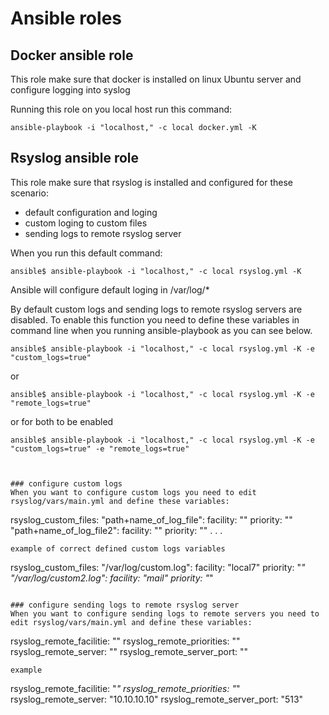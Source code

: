 # Ansible roles

## Docker ansible role

This role make sure that docker is installed on linux Ubuntu server and configure logging into syslog

Running this role on you local host run this command:
```
ansible-playbook -i "localhost," -c local docker.yml -K
```


## Rsyslog ansible role

This role make sure that rsyslog is installed and configured for these scenario:
- default configuration and loging
- custom loging to custom files
- sending logs to remote rsyslog server

When you run this default command:
```
ansible$ ansible-playbook -i "localhost," -c local rsyslog.yml -K
```
Ansible will configure default loging in /var/log/*


By default custom logs and sending logs to remote rsyslog servers are disabled.
To enable this function you need to define these variables in command line when you running ansible-playbook as you can see below.
```
ansible$ ansible-playbook -i "localhost," -c local rsyslog.yml -K -e "custom_logs=true"
```
or
```
ansible$ ansible-playbook -i "localhost," -c local rsyslog.yml -K -e "remote_logs=true"
```
or for both to be enabled
```
ansible$ ansible-playbook -i "localhost," -c local rsyslog.yml -K -e "custom_logs=true" -e "remote_logs=true"



### configure custom logs
When you want to configure custom logs you need to edit rsyslog/vars/main.yml and define these variables:
```
rsyslog_custom_files:
  "path+name_of_log_file":
    facility: ""
    priority: ""
  "path+name_of_log_file2":
    facility: ""
    priority: ""
  .
  .
  .
```
example of correct defined custom logs variables
```
rsyslog_custom_files:
  "/var/log/custom.log":
    facility: "local7"
    priority: "*"
  "/var/log/custom2.log":
    facility: "mail"
    priority: "*"
```

### configure sending logs to remote rsyslog server
When you want to configure sending logs to remote servers you need to edit rsyslog/vars/main.yml and define these variables:
```
rsyslog_remote_facilitie: ""
rsyslog_remote_priorities: ""
rsyslog_remote_server: ""
rsyslog_remote_server_port: ""
```
example
```
rsyslog_remote_facilitie: "*"
rsyslog_remote_priorities: "*"
rsyslog_remote_server: "10.10.10.10"
rsyslog_remote_server_port: "513"
```
